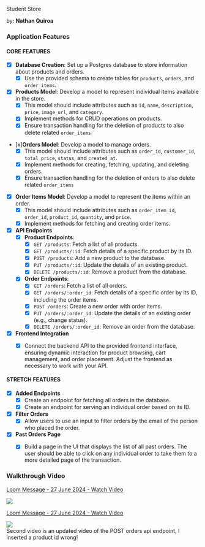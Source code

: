 Student Store

by: **Nathan Quiroa**

### Application Features

#### CORE FEATURES


- [x] **Database Creation**: Set up a Postgres database to store information about products and orders.
  - [x] Use the provided schema to create tables for `products`, `orders`, and `order_items`.
- [x] **Products Model**: Develop a model to represent individual items available in the store. 
  - [x] This model should include attributes such as `id`, `name`, `description`, `price`, `image_url`, and `category`.
  - [x] Implement methods for CRUD operations on products.
  - [x] Ensure transaction handling for the deletion of products to also delete related `order_items`
- [x]**Orders Model**: Develop a model to manage orders. 
  - [x] This model should include attributes such as `order_id`, `customer_id`, `total_price`, `status`, and `created_at`.
  - [x] Implement methods for creating, fetching, updating, and deleting orders.
  - [x] Ensure transaction handling for the deletion of orders to also delete related `order_items`
- [x] **Order Items Model**: Develop a model to represent the items within an order. 
  - [x] This model should include attributes such as `order_item_id`, `order_id`, `product_id`, `quantity`, and `price`.
  - [x] Implement methods for fetching and creating order items.
- [x] **API Endpoints**
  - [x] **Product Endpoints**:
    - [x] `GET /products`: Fetch a list of all products.
    - [x] `GET /products/:id`: Fetch details of a specific product by its ID.
    - [x] `POST /products`: Add a new product to the database.
    - [x] `PUT /products/:id`: Update the details of an existing product.
    - [x] `DELETE /products/:id`: Remove a product from the database.
  - [x] **Order Endpoints**:
    - [x] `GET /orders`: Fetch a list of all orders.
    - [x] `GET /orders/:order_id`: Fetch details of a specific order by its ID, including the order items.
    - [x] `POST /orders`: Create a new order with order items.
    - [x] `PUT /orders/:order_id`: Update the details of an existing order (e.g., change status).
    - [x] `DELETE /orders/:order_id`: Remove an order from the database.
- [x] **Frontend Integration**
  - [x] Connect the backend API to the provided frontend interface, ensuring dynamic interaction for product browsing, cart management, and order placement. Adjust the frontend as necessary to work with your API.


#### STRETCH FEATURES

- [x] **Added Endpoints**
  - [x] Create an endpoint for fetching all orders in the database.
  - [x] Create an endpoint for serving an individual order based on its ID.
- [x] **Filter Orders**
  - [x] Allow users to use an input to filter orders by the email of the person who placed the order.
- [x] **Past Orders Page**
  - [x] Build a page in the UI that displays the list of all past orders. The user should be able to click on any individual order to take them to a more detailed page of the transaction.


### Walkthrough Video

<div>
    <a href="https://www.loom.com/share/5e21cb6641594ebaa151a12bc7c5c513">
      <p>Loom Message - 27 June 2024 - Watch Video</p>
    </a>
    <a href="https://www.loom.com/share/5e21cb6641594ebaa151a12bc7c5c513">
      <img style="max-width:300px;" src="https://cdn.loom.com/sessions/thumbnails/5e21cb6641594ebaa151a12bc7c5c513-with-play.gif">
    </a>
</div>

<div>
    <a href="https://www.loom.com/share/84128f91ab0943aa8f792942a1d21871">
      <p>Loom Message - 27 June 2024 - Watch Video</p>
    </a>
    <a href="https://www.loom.com/share/84128f91ab0943aa8f792942a1d21871">
      <img style="max-width:300px;" src="https://cdn.loom.com/sessions/thumbnails/84128f91ab0943aa8f792942a1d21871-with-play.gif">
    </a>
</div>
Second video is an updated video of the POST orders api endpoint, I inserted a product id wrong!

